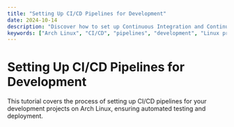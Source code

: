 ```yaml
---
title: "Setting Up CI/CD Pipelines for Development"
date: 2024-10-14
description: "Discover how to set up Continuous Integration and Continuous Deployment (CI/CD) pipelines on Arch Linux."
keywords: ["Arch Linux", "CI/CD", "pipelines", "development", "Linux programming"]
---
```


# Setting Up CI/CD Pipelines for Development

This tutorial covers the process of setting up CI/CD pipelines for your development projects on Arch Linux, ensuring automated testing and deployment.
